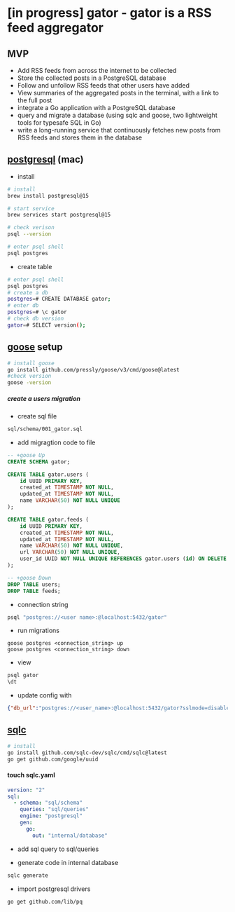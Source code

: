 # [in progress] gator - gator is a RSS feed aggregator
## MVP
- Add RSS feeds from across the internet to be collected
- Store the collected posts in a PostgreSQL database
- Follow and unfollow RSS feeds that other users have added
- View summaries of the aggregated posts in the terminal, with a link to the full post
- integrate a Go application with a PostgreSQL database
- query and migrate a database (using sqlc and goose, two lightweight tools for typesafe SQL in Go)
- write a long-running service that continuously fetches new posts from RSS feeds and stores them in the database

## [postgresql](https://www.postgresql.org/docs) (mac)
- install 
```bash
# install
brew install postgresql@15

# start service
brew services start postgresql@15

# check verison
psql --version

# enter psql shell
psql postgres
```

- create table 
```bash
# enter psql shell
psql postgres
# create a db
postgres=# CREATE DATABASE gator;
# enter db
postgres=# \c gator
# check db version 
gator=# SELECT version();
```

## [goose](https://github.com/pressly/goose) setup 
```bash
# install goose
go install github.com/pressly/goose/v3/cmd/goose@latest
#check version
goose -version
```
##### create a users migration 
- create sql file 
```bash  
sql/schema/001_gator.sql
```
- add migragtion code to file
```sql
-- +goose Up
CREATE SCHEMA gator;

CREATE TABLE gator.users (
    id UUID PRIMARY KEY,
    created_at TIMESTAMP NOT NULL,
    updated_at TIMESTAMP NOT NULL,
    name VARCHAR(50) NOT NULL UNIQUE
);

CREATE TABLE gator.feeds (
    id UUID PRIMARY KEY,
    created_at TIMESTAMP NOT NULL,
    updated_at TIMESTAMP NOT NULL,
    name VARCHAR(50) NOT NULL UNIQUE,
    url VARCHAR(50) NOT NULL UNIQUE,
    user_id UUID NOT NULL UNIQUE REFERENCES gator.users (id) ON DELETE CASCADE
);

-- +goose Down
DROP TABLE users;
DROP TABLE feeds;

```
- connection string
```bash
psql "postgres://<user name>:@localhost:5432/gator"
```
- run migrations
```
goose postgres <connection_string> up
goose postgres <connection_string> down
```
- view 
```bash
psql gator
\dt
```

- update config with
```json
{"db_url":"postgres://<user_name>:@localhost:5432/gator?sslmode=disable"}
```

## [sqlc](https://docs.sqlc.dev/en/latest/tutorials/getting-started-postgresql.html)

```bash 
# install 
go install github.com/sqlc-dev/sqlc/cmd/sqlc@latest
go get github.com/google/uuid
```
#### touch sqlc.yaml
```yaml
version: "2"
sql:
  - schema: "sql/schema"
    queries: "sql/queries"
    engine: "postgresql"
    gen:
      go:
        out: "internal/database"
```
- add sql query to sql/queries

- generate code in internal database
```bash
sqlc generate
```
- import postgresql drivers
```bash
go get github.com/lib/pq
```

